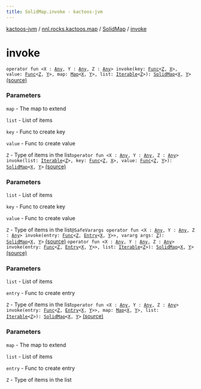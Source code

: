 ```yaml
---
title: SolidMap.invoke - kactoos-jvm
---
```


[kactoos-jvm](../../index.html) / [nnl.rocks.kactoos.map](../index.html) / [SolidMap](index.html) / [invoke](./invoke.html)

# invoke

`operator fun <X : `[`Any`](https://kotlinlang.org/api/latest/jvm/stdlib/kotlin/-any/index.html)`, Y : `[`Any`](https://kotlinlang.org/api/latest/jvm/stdlib/kotlin/-any/index.html)`, Z : `[`Any`](https://kotlinlang.org/api/latest/jvm/stdlib/kotlin/-any/index.html)`> invoke(key: `[`Func`](../../nnl.rocks.kactoos/-func/index.html)`<`[`Z`](invoke.html#Z)`, `[`X`](invoke.html#X)`>, value: `[`Func`](../../nnl.rocks.kactoos/-func/index.html)`<`[`Z`](invoke.html#Z)`, `[`Y`](invoke.html#Y)`>, map: `[`Map`](https://kotlinlang.org/api/latest/jvm/stdlib/kotlin.collections/-map/index.html)`<`[`X`](invoke.html#X)`, `[`Y`](invoke.html#Y)`>, list: `[`Iterable`](https://kotlinlang.org/api/latest/jvm/stdlib/kotlin.collections/-iterable/index.html)`<`[`Z`](invoke.html#Z)`>): `[`SolidMap`](index.html)`<`[`X`](invoke.html#X)`, `[`Y`](invoke.html#Y)`>` [(source)](https://github.com/neonailol/kactoos/blob/master/kactoos-jvm/src/main/kotlin/nnl/rocks/kactoos/map/SolidMap.kt#L75)

### Parameters

`map` - The map to extend

`list` - List of items

`key` - Func to create key

`value` - Func to create value

`Z` - Type of items in the list`operator fun <X : `[`Any`](https://kotlinlang.org/api/latest/jvm/stdlib/kotlin/-any/index.html)`, Y : `[`Any`](https://kotlinlang.org/api/latest/jvm/stdlib/kotlin/-any/index.html)`, Z : `[`Any`](https://kotlinlang.org/api/latest/jvm/stdlib/kotlin/-any/index.html)`> invoke(list: `[`Iterable`](https://kotlinlang.org/api/latest/jvm/stdlib/kotlin.collections/-iterable/index.html)`<`[`Z`](invoke.html#Z)`>, key: `[`Func`](../../nnl.rocks.kactoos/-func/index.html)`<`[`Z`](invoke.html#Z)`, `[`X`](invoke.html#X)`>, value: `[`Func`](../../nnl.rocks.kactoos/-func/index.html)`<`[`Z`](invoke.html#Z)`, `[`Y`](invoke.html#Y)`>): `[`SolidMap`](index.html)`<`[`X`](invoke.html#X)`, `[`Y`](invoke.html#Y)`>` [(source)](https://github.com/neonailol/kactoos/blob/master/kactoos-jvm/src/main/kotlin/nnl/rocks/kactoos/map/SolidMap.kt#L94)

### Parameters

`list` - List of items

`key` - Func to create key

`value` - Func to create value

`Z` - Type of items in the list`@SafeVarargs operator fun <X : `[`Any`](https://kotlinlang.org/api/latest/jvm/stdlib/kotlin/-any/index.html)`, Y : `[`Any`](https://kotlinlang.org/api/latest/jvm/stdlib/kotlin/-any/index.html)`, Z : `[`Any`](https://kotlinlang.org/api/latest/jvm/stdlib/kotlin/-any/index.html)`> invoke(entry: `[`Func`](../../nnl.rocks.kactoos/-func/index.html)`<`[`Z`](invoke.html#Z)`, `[`Entry`](https://kotlinlang.org/api/latest/jvm/stdlib/kotlin.collections/-map/-entry/index.html)`<`[`X`](invoke.html#X)`, `[`Y`](invoke.html#Y)`>>, vararg args: `[`Z`](invoke.html#Z)`): `[`SolidMap`](index.html)`<`[`X`](invoke.html#X)`, `[`Y`](invoke.html#Y)`>` [(source)](https://github.com/neonailol/kactoos/blob/master/kactoos-jvm/src/main/kotlin/nnl/rocks/kactoos/map/SolidMap.kt#L112)
`operator fun <X : `[`Any`](https://kotlinlang.org/api/latest/jvm/stdlib/kotlin/-any/index.html)`, Y : `[`Any`](https://kotlinlang.org/api/latest/jvm/stdlib/kotlin/-any/index.html)`, Z : `[`Any`](https://kotlinlang.org/api/latest/jvm/stdlib/kotlin/-any/index.html)`> invoke(entry: `[`Func`](../../nnl.rocks.kactoos/-func/index.html)`<`[`Z`](invoke.html#Z)`, `[`Entry`](https://kotlinlang.org/api/latest/jvm/stdlib/kotlin.collections/-map/-entry/index.html)`<`[`X`](invoke.html#X)`, `[`Y`](invoke.html#Y)`>>, list: `[`Iterable`](https://kotlinlang.org/api/latest/jvm/stdlib/kotlin.collections/-iterable/index.html)`<`[`Z`](invoke.html#Z)`>): `[`SolidMap`](index.html)`<`[`X`](invoke.html#X)`, `[`Y`](invoke.html#Y)`>` [(source)](https://github.com/neonailol/kactoos/blob/master/kactoos-jvm/src/main/kotlin/nnl/rocks/kactoos/map/SolidMap.kt#L124)

### Parameters

`list` - List of items

`entry` - Func to create entry

`Z` - Type of items in the list`operator fun <X : `[`Any`](https://kotlinlang.org/api/latest/jvm/stdlib/kotlin/-any/index.html)`, Y : `[`Any`](https://kotlinlang.org/api/latest/jvm/stdlib/kotlin/-any/index.html)`, Z : `[`Any`](https://kotlinlang.org/api/latest/jvm/stdlib/kotlin/-any/index.html)`> invoke(entry: `[`Func`](../../nnl.rocks.kactoos/-func/index.html)`<`[`Z`](invoke.html#Z)`, `[`Entry`](https://kotlinlang.org/api/latest/jvm/stdlib/kotlin.collections/-map/-entry/index.html)`<`[`X`](invoke.html#X)`, `[`Y`](invoke.html#Y)`>>, map: `[`Map`](https://kotlinlang.org/api/latest/jvm/stdlib/kotlin.collections/-map/index.html)`<`[`X`](invoke.html#X)`, `[`Y`](invoke.html#Y)`>, list: `[`Iterable`](https://kotlinlang.org/api/latest/jvm/stdlib/kotlin.collections/-iterable/index.html)`<`[`Z`](invoke.html#Z)`>): `[`SolidMap`](index.html)`<`[`X`](invoke.html#X)`, `[`Y`](invoke.html#Y)`>` [(source)](https://github.com/neonailol/kactoos/blob/master/kactoos-jvm/src/main/kotlin/nnl/rocks/kactoos/map/SolidMap.kt#L137)

### Parameters

`map` - The map to extend

`list` - List of items

`entry` - Func to create entry

`Z` - Type of items in the list